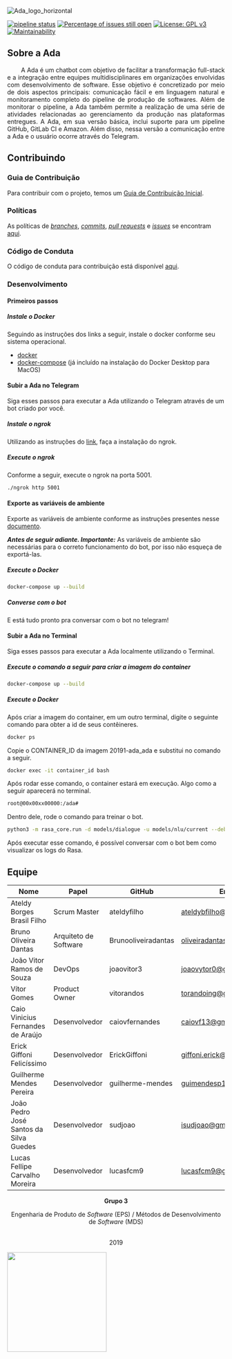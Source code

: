 ![Ada_logo_horizontal](https://user-images.githubusercontent.com/22121504/56839465-006c8200-6859-11e9-8feb-ad76c573b844.png)

[![pipeline status](https://gitlab.com/adabot/ada/badges/devel/pipeline.svg)](https://gitlab.com/adabot/ada/commits/devel) [![Percentage of issues still open](http://isitmaintained.com/badge/open/fga-eps-mds/2019.1-ADA.svg)](http://isitmaintained.com/project/fga-eps-mds/2019.1-ADA "Percentage of issues still open") [![License: GPL v3](https://img.shields.io/badge/License-GPLv3-blue.svg)](https://www.gnu.org/licenses/gpl-3.0)
[![Maintainability](https://api.codeclimate.com/v1/badges/87b77c0a20222afea5d0/maintainability)](https://codeclimate.com/github/fga-eps-mds/2019.1-ADA/maintainability)

## Sobre a Ada  

<p align="justify"> &emsp;&emsp;
  A Ada é um chatbot com objetivo de facilitar a transformação full-stack e a integração entre equipes multidisciplinares em organizações envolvidas com desenvolvimento de software. Esse objetivo é concretizado por meio  de dois aspectos principais: comunicação fácil e em linguagem natural e monitoramento completo do pipeline de produção de softwares. Além de monitorar o pipeline, a Ada também permite a realização de uma série de atividades relacionadas ao gerenciamento da produção nas plataformas entregues. A Ada, em sua versão básica, inclui suporte para um pipeline GitHub, GitLab CI e Amazon. Além disso, nessa versão a comunicação entre a Ada e o usuário ocorre através do Telegram. </p>

## Contribuindo

### Guia de Contribuição

Para contribuir com o projeto, temos um [Guia de Contribuição Inicial](https://github.com/fga-eps-mds/2019.1-ADA/blob/master/CONTRIBUTING.md).

### Políticas

As políticas de _[branches](https://fga-eps-mds.github.io/2019.1-ADA/#/docs/policies/branches)_, _[commits](https://fga-eps-mds.github.io/2019.1-ADA/#/docs/policies/commits)_, _[pull requests](https://fga-eps-mds.github.io/2019.1-ADA/#/docs/policies/pull_request)_ e _[issues](https://fga-eps-mds.github.io/2019.1-ADA/#/docs/policies/issues)_ se encontram [aqui](https://fga-eps-mds.github.io/2019.1-ADA/#/docs/policies/policies).

### Código de Conduta

O código de conduta para contribuição está disponível [aqui](https://github.com/fga-eps-mds/2019.1-ADA/blob/master/CODE_OF_CONDUCT.md).

### Desenvolvimento

#### Primeiros passos
##### Instale o Docker
Seguindo as instruções dos links a seguir, instale o docker conforme seu sistema operacional.

* [docker](https://docs.docker.com/install/)
* [docker-compose](https://docs.docker.com/compose/install/#install-compose) (já incluído na instalação do Docker Desktop para MacOS)

#### Subir a Ada no Telegram
Siga esses passos para executar a Ada utilizando o Telegram através de um bot criado por você.

##### Instale o ngrok
Utilizando as instruções do [link](https://ngrok.com/download), faça a instalação do ngrok.

##### Execute o ngrok
Conforme a seguir, execute o ngrok na porta 5001.

```sh
./ngrok http 5001
```

#### Exporte as variáveis de ambiente
Exporte as variáveis de ambiente conforme as instruções presentes nesse [documento](/env_vars.md).
 
<strong><em>Antes de seguir adiante. Importante:</strong></em> As variáveis de ambiente são necessárias para o correto funcionamento do bot, por isso não esqueça de exportá-las.


##### Execute o Docker
```sh
docker-compose up --build
```


##### Converse com o bot
E está tudo pronto pra conversar com o bot no telegram!

#### Subir a Ada no Terminal
Siga esses passos para executar a Ada localmente utilizando o Terminal.

##### Execute o comando a seguir para criar a imagem do container

```sh
docker-compose up --build
```

##### Execute o Docker
Após criar a imagem do container, em um outro terminal, digite o seguinte comando para obter a id de seus contêineres.

```sh
docker ps
```

Copie o CONTAINER_ID  da imagem 20191-ada_ada e substitui no comando a seguir.

```sh
docker exec -it container_id bash
```

Após rodar esse comando, o container estará em execução. Algo como a seguir aparecerá no terminal.
```sh
root@00x00xx00000:/ada#
```

Dentro dele, rode o comando para treinar o bot.

```sh
python3 -m rasa_core.run -d models/dialogue -u models/nlu/current --debug --endpoints endpoints.yml
```

Após executar esse comando, é possível conversar com o bot bem como visualizar os logs do Rasa.


## Equipe

| Nome | Papel | GitHub | Email |
| --- | --- | --- | --- |
| Ateldy Borges Brasil Filho | Scrum Master | ateldyfilho | ateldybfilho@gmail.com |
| Bruno Oliveira Dantas | Arquiteto de Software | Brunooliveiradantas | oliveiradantas96@gmail.com |
| João Vitor Ramos de Souza | DevOps | joaovitor3 | joaovytor0@gmail.com |
| Vítor Gomes | Product Owner | vitorandos | torandoing@gmail.com |
| Caio Vinicius Fernandes de Araújo | Desenvolvedor | caiovfernandes | caiovf13@gmail.com |
| Erick Giffoni Felicíssimo | Desenvolvedor | ErickGiffoni | giffoni.erick@gmail.com |
| Guilherme Mendes Pereira | Desenvolvedor | guilherme-mendes | guimendesp12@gmail.com |
| João Pedro José Santos da Silva Guedes | Desenvolvedor | sudjoao | isudjoao@gmail.com |
| Lucas Fellipe Carvalho Moreira | Desenvolvedor | lucasfcm9 | lucasfcm9@gmail.com |


<p align="center"><b>Grupo 3</b></p>
<p align="center">Engenharia de Produto de <i>Software</i> (EPS) / Métodos de Desenvolvimento de <i>Software</i> (MDS)<br /><br />
<p align="center">2019</p>
<a href="https://fga.unb.br" target="_blank"><img width="230"src="https://4.bp.blogspot.com/-0aa6fAFnSnA/VzICtBQgciI/AAAAAAAARn4/SxVsQPFNeE0fxkCPVgMWbhd5qIEAYCMbwCLcB/s1600/unb-gama.png"></a>
</p>